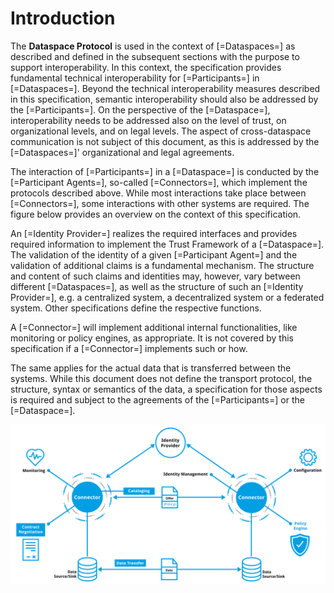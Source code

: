 # Introduction

The __Dataspace Protocol__ is used in the context of [=Dataspaces=] as described and defined in the subsequent sections
with the purpose to support interoperability.
In this context, the specification provides fundamental technical interoperability for [=Participants=]
in [=Dataspaces=].
Beyond the technical interoperability measures described in this specification, semantic interoperability should also be
addressed by the [=Participants=]. On the perspective of the [=Dataspace=], interoperability needs to be addressed also
on the level of trust, on organizational levels, and on legal levels.
The aspect of cross-dataspace communication is not subject of this document, as this is addressed by the [=Dataspaces=]'
organizational and legal agreements.

The interaction of [=Participants=] in a [=Dataspace=] is conducted by the [=Participant Agents=],
so-called [=Connectors=], which implement the protocols described above.
While most interactions take place between [=Connectors=], some interactions with other systems are required.
The figure below provides an overview on the context of this specification.

An [=Identity Provider=] realizes the required interfaces and provides required information to implement the Trust
Framework of a [=Dataspace=].
The validation of the identity of a given [=Participant Agent=] and the validation of additional claims is a fundamental
mechanism. The structure and content of such claims and identities may, however, vary between different [=Dataspaces=],
as well as the structure of such an [=Identity Provider=], e.g. a centralized system, a decentralized system or a
federated system. Other specifications define the respective functions.

A [=Connector=] will implement additional internal functionalities, like monitoring or policy engines, as appropriate.
It is not covered by this specification if a [=Connector=] implements such or how.

The same applies for the actual data that is transferred between the systems. While this document does not define the
transport protocol, the structure, syntax or semantics of the data, a specification for those aspects is required and
subject to the agreements of the [=Participants=] or the [=Dataspace=].

![Overview on protocol and context](resources/figures/ProtocolOverview.png "Overview on protocol and context")
